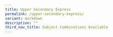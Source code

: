 ```yaml
---
title: Upper Secondary Express
permalink: /upper-secondary-express/
variant: markdown
description: ""
third_nav_title: Subject Combinations Available
---
```

